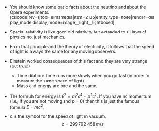 - You should know some basic facts about the neutrino and about the Opera experiments.[ciscode|rev=1|tool=elmsmedia|item=2135|entity_type=node|render=display_mode|display_mode=image__right__lightboxed]

- Special relativity is like good old relativity but extended to all laws of physics not just mechanics.
- From that principle and the theory of electricity, it follows that the speed of light is always the same for any moving observers.
- Einstein worked consequences of this fact and they are very strange (but true!)
  - Time dilation: Time runs more slowly when you go fast (in order to measure the same speed of light)
  - Mass and energy are one and the same.
- The formula for energy is $E^2 = m^2 c^4 + p^2 c^2$. If you have no momentum (i.e., if you are not moving and $p=0$) then this is just the famous formula $E = mc^2$.
- c is the symbol for the speed of light in vacuum. $$ c = 299\; 792\; 458 \; m/s$$